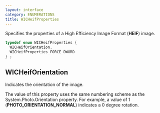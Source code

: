 ```yaml
---
layout: interface
category: ENUMERATIONS
title: WICHeifProperties
---
```


Specifies the properties of a High Efficiency Image Format (**HEIF**) image.

```cpp
typedef enum WICHeifProperties {
  WICHeifOrientation,
  WICHeifProperties_FORCE_DWORD
} ;
```

## WICHeifOrientation

Indicates the orientation of the image.

The value of this property uses the same numbering scheme as the System.Photo.Orientation property.
For example, a value of 1 (**PHOTO_ORIENTATION_NORMAL**) indicates a 0 degree rotation.
